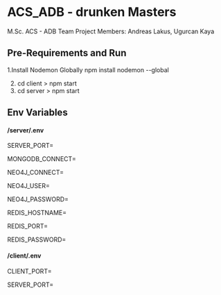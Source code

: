 # ACS_ADB - drunken Masters
M.Sc. ACS - ADB Team Project
Members: Andreas Lakus, Ugurcan Kaya


## Pre-Requirements and Run

1.Install Nodemon Globally 
    npm install nodemon --global

2. cd client > npm start
3. cd server > npm start 



## Env Variables

#### /server/.env
SERVER_PORT=

MONGODB_CONNECT=

NEO4J_CONNECT=

NEO4J_USER=

NEO4J_PASSWORD=

REDIS_HOSTNAME=

REDIS_PORT=

REDIS_PASSWORD=


#### /client/.env
CLIENT_PORT=

SERVER_PORT=
